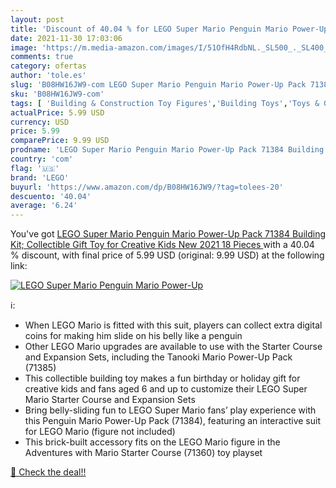 ```yaml
---
layout: post
title: 'Discount of 40.04 % for LEGO Super Mario Penguin Mario Power-Up '
date: 2021-11-30 17:03:06
image: 'https://m.media-amazon.com/images/I/51OfH4RdbNL._SL500_._SL400_.jpg'
comments: true
category: ofertas
author: 'tole.es'
slug: 'B08HW16JW9-com LEGO Super Mario Penguin Mario Power-Up Pack 71384...'
sku: 'B08HW16JW9-com'
tags: [ 'Building & Construction Toy Figures','Building Toys','Toys & Games','lego', ]
actualPrice: 5.99 USD
currency: USD
price: 5.99
comparePrice: 9.99 USD
prodname: 'LEGO Super Mario Penguin Mario Power-Up Pack 71384 Building Kit; Collectible Gift Toy for Creative Kids  New 2021  18 Pieces '
country: 'com'
flag: '🇺🇸'
brand: 'LEGO'
buyurl: 'https://www.amazon.com/dp/B08HW16JW9/?tag=tolees-20'
descuento: '40.04'
average: '6.24'
---
```


You've got [LEGO Super Mario Penguin Mario Power-Up Pack 71384 Building Kit; Collectible Gift Toy for Creative Kids  New 2021  18 Pieces ](https://www.amazon.com/dp/B08HW16JW9/?tag=tolees-20) with a  40.04 % discount, with final price of 5.99 USD (original: 9.99 USD) at the following link:

[![LEGO Super Mario Penguin Mario Power-Up ](https://m.media-amazon.com/images/I/51OfH4RdbNL._SL500_._SL400_.jpg)](https://www.amazon.com/dp/B08HW16JW9/?tag=tolees-20)

ℹ️:

- When LEGO Mario is fitted with this suit, players can collect extra digital coins for making him slide on his belly like a penguin
- Other LEGO Mario upgrades are available to use with the Starter Course and Expansion Sets, including the Tanooki Mario Power-Up Pack (71385)
- This collectible building toy makes a fun birthday or holiday gift for creative kids and fans aged 6 and up to customize their LEGO Super Mario Starter Course and Expansion Sets
- Bring belly-sliding fun to LEGO Super Mario fans’ play experience with this Penguin Mario Power-Up Pack (71384), featuring an interactive suit for LEGO Mario (figure not included)
- This brick-built accessory fits on the LEGO Mario figure in the Adventures with Mario Starter Course (71360) toy playset

[🛒 Check the deal!!](https://www.amazon.com/dp/B08HW16JW9/?tag=tolees-20)
